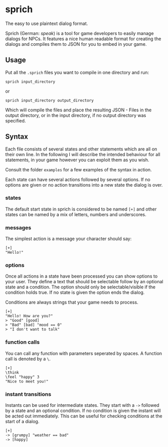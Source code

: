 # sprich

The easy to use plaintext dialog format.

Sprich (German: *speak*) is a tool for game developers to easily manage dialogs
for NPCs. It features a nice human readable format for creating the dialogs
and compiles them to JSON for you to embed in your game.

## Usage
Put all the `.sprich` files you want to compile in one directory and run:

    sprich input_directory

or

    sprich input_directory output_directory

Which will compile the files and place the resulting JSON - Files in the output
directory, or in the input directory, if no output directory was specified.

## Syntax
Each file consists of several states and other statements which are all on
their own line. In the following I will describe the intended behaviour for all
statements, in your game however you can exploit them as you wish.

Consult the folder `examples` for a few examples of the syntax in action.

Each state can have several actions followed by several options. If no options
are given or no action transitions into a new state the dialog is over.

### states
The default start state in sprich is considered to be named `[+]` and other
states can be named by a mix of letters, numbers and underscores.

### messages
The simplest action is a message your character should say:

    [+]
    "Hello!"

### options
Once all actions in a state have been processed you can show options to your user.
They define a text that should be selectable follow by an optional state and a
condition. The option should only be selectable/visible if the condition holds true.
If no state is given the option ends the dialog.

Conditions are always strings that your game needs to process.

    [+]
    "Hello! How are you?"
    > "Good" [good]
    > "Bad" [bad] "mood == 0"
    > "I don't want to talk"

### function calls
You can call any function with parameters seperated by spaces. A function call
is denoted by a `\`.

    [+]
    \think
    \feel "happy" 3
    "Nice to meet you!"

### instant transitions
Instants can be used for intermediate states. They start with a `->` followed by
a state and an optional condition. If no condition is given the instant will be
acted out immediately. This can be useful for checking conditions at the start
of a dialog.

    [+]
    -> [grumpy] "weather == bad"
    -> [happy]
